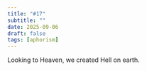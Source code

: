```yaml
---
title: "#17"
subtitle: ""
date: 2025-09-06
draft: false
tags: [aphorism]
---
```


Looking to Heaven, we created Hell on earth.
